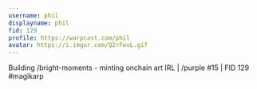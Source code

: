 ```yaml
---
username: phil
displayname: phil
fid: 129
profile: https://warpcast.com/phil
avatar: https://i.imgur.com/Q2rFwvL.gif
---
```

Building /bright-moments - minting onchain art IRL | /purple #15 | FID 129 #magikarp  
